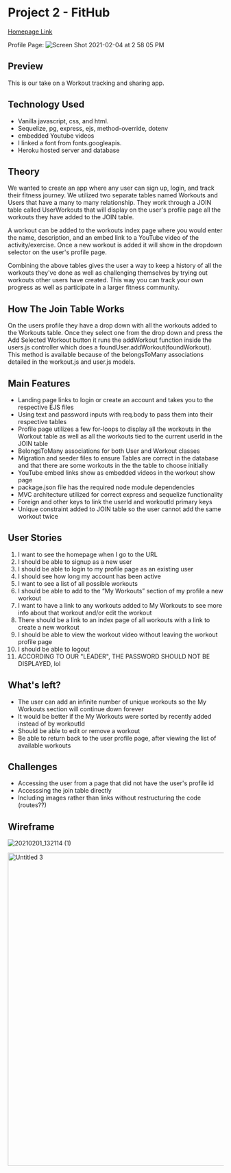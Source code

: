 # Project 2 - FitHub

[Homepage Link](https://fit-hub-app.herokuapp.com/)

Profile Page:
![Screen Shot 2021-02-04 at 2 58 05 PM](https://media.git.generalassemb.ly/user/33322/files/82a9fb80-66f9-11eb-9a09-d706bad7dfd0)

## Preview

This is our take on a Workout tracking and sharing app.

## Technology Used

- Vanilla javascript, css, and html.
- Sequelize, pg, express, ejs, method-override, dotenv
- embedded Youtube videos
- I linked a font from fonts.googleapis.
- Heroku hosted server and database

## Theory

We wanted to create an app where any user can sign up, login, and track their fitness journey. We utilized two separate tables named Workouts and Users that have a many to many relationship. They work through a JOIN table called UserWorkouts that will display on the user's profile page all the workouts they have added to the JOIN table.

A workout can be added to the workouts index page where you would enter the name, description, and an embed link to a YouTube video of the activity/exercise. Once a new workout is added it will show in the dropdown selector on the user's profile page.

Combining the above tables gives the user a way to keep a history of all the workouts they've done as well as challenging themselves by trying out workouts other users have created. This way you can track your own progress as well as participate in a larger fitness community.
   
## How The Join Table Works

On the users profile they have a drop down with all the workouts added to the Workouts table. Once they select one from the drop down and press the Add Selected Workout button it runs the addWorkout function inside the users.js controller which does a foundUser.addWorkout(foundWorkout). This method is available because of the belongsToMany associations detailed in the workout.js and user.js models.
   
## Main Features

- Landing page links to login or create an account and takes you to the respective EJS files
- Using text and password inputs with req.body to pass them into their respective tables
- Profile page utilizes a few for-loops to display all the workouts in the Workout table as well as all the workouts tied to the current userId in the JOIN table
- BelongsToMany associations for both User and Workout classes
- Migration and seeder files to ensure Tables are correct in the database and that there are some workouts in the the table to choose initially
- YouTube embed links show as embedded videos in the workout show page
- package.json file has the required node module dependencies
- MVC architecture utilized for correct express and sequelize functionality
- Foreign and other keys to link the userId and workoutId primary keys
- Unique constraint added to JOIN table so the user cannot add the same workout twice

## User Stories

1. I want to see the homepage when I go to the URL
2. I should be able to signup as a new user
3. I should be able to login to my profile page as an existing user 
4. I should see how long my account has been active 
5. I want to see a list of all possible workouts 
6. I should be able to add to the “My Workouts” section of my profile a new workout
7. I want to have a link to any workouts added to My Workouts to see more info about that workout and/or edit the workout
8. There should be a link to an index page of all workouts with a link to create a new workout
9. I should be able to view the workout video without leaving the workout profile page
10. I should be able to logout
11. ACCORDING TO OUR "LEADER", THE PASSWORD SHOULD NOT BE DISPLAYED, lol


## What's left?

- The user can add an infinite number of unique workouts so the My Workouts section will continue down forever
- It would be better if the My Workouts were sorted by recently added instead of by workoutId
- Should be able to edit or remove a workout
- Be able to return back to the user profile page, after viewing the list of available workouts

## Challenges
- Accessing the user from a page that did not have the user's profile id
- Accesssing the join table directly
- Including images rather than links without restructuring the code (routes??)

## Wireframe
![20210201_132114 (1)](https://user-images.githubusercontent.com/74585897/106974409-8180ca80-6709-11eb-9fd4-5d1922e19e2d.jpg)

<img width="731" alt="Untitled 3" src="https://user-images.githubusercontent.com/74585897/106975533-965e5d80-670b-11eb-8bf8-0c080da75be2.png">

